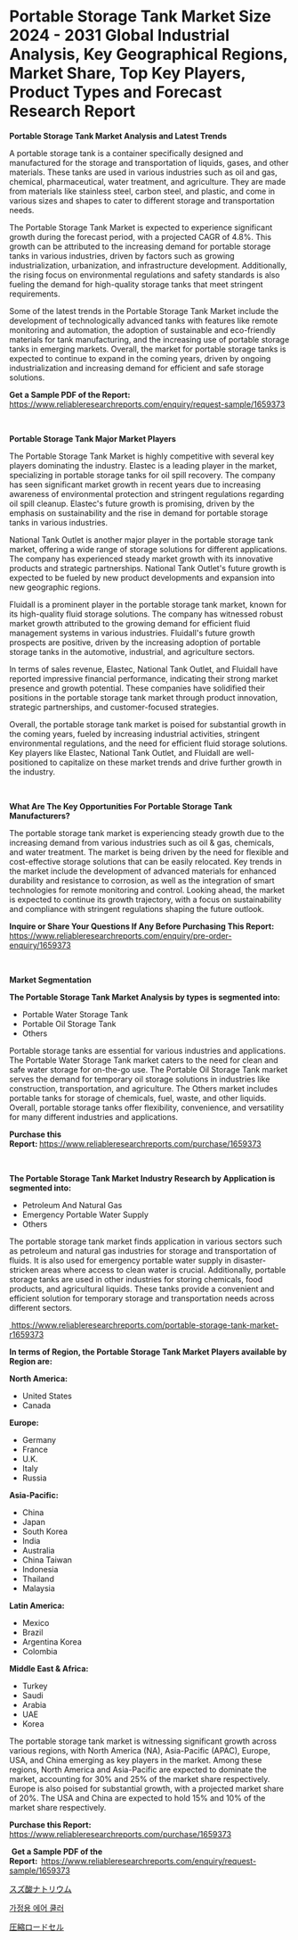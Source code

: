 <p><h1>Portable Storage Tank Market Size 2024 - 2031 Global Industrial Analysis, Key Geographical Regions, Market Share, Top Key Players, Product Types and Forecast Research Report</h1></p><p><strong>Portable Storage Tank Market Analysis and Latest Trends</strong></p>
<p><p>A portable storage tank is a container specifically designed and manufactured for the storage and transportation of liquids, gases, and other materials. These tanks are used in various industries such as oil and gas, chemical, pharmaceutical, water treatment, and agriculture. They are made from materials like stainless steel, carbon steel, and plastic, and come in various sizes and shapes to cater to different storage and transportation needs.</p><p>The Portable Storage Tank Market is expected to experience significant growth during the forecast period, with a projected CAGR of 4.8%. This growth can be attributed to the increasing demand for portable storage tanks in various industries, driven by factors such as growing industrialization, urbanization, and infrastructure development. Additionally, the rising focus on environmental regulations and safety standards is also fueling the demand for high-quality storage tanks that meet stringent requirements.</p><p>Some of the latest trends in the Portable Storage Tank Market include the development of technologically advanced tanks with features like remote monitoring and automation, the adoption of sustainable and eco-friendly materials for tank manufacturing, and the increasing use of portable storage tanks in emerging markets. Overall, the market for portable storage tanks is expected to continue to expand in the coming years, driven by ongoing industrialization and increasing demand for efficient and safe storage solutions.</p></p>
<p><strong>Get a Sample PDF of the Report:&nbsp;</strong> <a href="https://www.reliableresearchreports.com/enquiry/request-sample/1659373">https://www.reliableresearchreports.com/enquiry/request-sample/1659373</a></p>
<p>&nbsp;</p>
<p><strong>Portable Storage Tank Major Market Players</strong></p>
<p><p>The Portable Storage Tank Market is highly competitive with several key players dominating the industry. Elastec is a leading player in the market, specializing in portable storage tanks for oil spill recovery. The company has seen significant market growth in recent years due to increasing awareness of environmental protection and stringent regulations regarding oil spill cleanup. Elastec's future growth is promising, driven by the emphasis on sustainability and the rise in demand for portable storage tanks in various industries.</p><p>National Tank Outlet is another major player in the portable storage tank market, offering a wide range of storage solutions for different applications. The company has experienced steady market growth with its innovative products and strategic partnerships. National Tank Outlet's future growth is expected to be fueled by new product developments and expansion into new geographic regions.</p><p>Fluidall is a prominent player in the portable storage tank market, known for its high-quality fluid storage solutions. The company has witnessed robust market growth attributed to the growing demand for efficient fluid management systems in various industries. Fluidall's future growth prospects are positive, driven by the increasing adoption of portable storage tanks in the automotive, industrial, and agriculture sectors.</p><p>In terms of sales revenue, Elastec, National Tank Outlet, and Fluidall have reported impressive financial performance, indicating their strong market presence and growth potential. These companies have solidified their positions in the portable storage tank market through product innovation, strategic partnerships, and customer-focused strategies.</p><p>Overall, the portable storage tank market is poised for substantial growth in the coming years, fueled by increasing industrial activities, stringent environmental regulations, and the need for efficient fluid storage solutions. Key players like Elastec, National Tank Outlet, and Fluidall are well-positioned to capitalize on these market trends and drive further growth in the industry.</p></p>
<p>&nbsp;</p>
<p><strong>What Are The Key Opportunities For Portable Storage Tank Manufacturers?</strong></p>
<p><p>The portable storage tank market is experiencing steady growth due to the increasing demand from various industries such as oil & gas, chemicals, and water treatment. The market is being driven by the need for flexible and cost-effective storage solutions that can be easily relocated. Key trends in the market include the development of advanced materials for enhanced durability and resistance to corrosion, as well as the integration of smart technologies for remote monitoring and control. Looking ahead, the market is expected to continue its growth trajectory, with a focus on sustainability and compliance with stringent regulations shaping the future outlook.</p></p>
<p><strong>Inquire or Share Your Questions If Any Before Purchasing This Report:</strong> <a href="https://www.reliableresearchreports.com/enquiry/pre-order-enquiry/1659373">https://www.reliableresearchreports.com/enquiry/pre-order-enquiry/1659373</a></p>
<p>&nbsp;</p>
<p><strong>Market Segmentation</strong></p>
<p><strong>The Portable Storage Tank Market Analysis by types is segmented into:</strong></p>
<p><ul><li>Portable Water Storage Tank</li><li>Portable Oil Storage Tank</li><li>Others</li></ul></p>
<p><p>Portable storage tanks are essential for various industries and applications. The Portable Water Storage Tank market caters to the need for clean and safe water storage for on-the-go use. The Portable Oil Storage Tank market serves the demand for temporary oil storage solutions in industries like construction, transportation, and agriculture. The Others market includes portable tanks for storage of chemicals, fuel, waste, and other liquids. Overall, portable storage tanks offer flexibility, convenience, and versatility for many different industries and applications.</p></p>
<p><strong>Purchase this Report:&nbsp;</strong><a href="https://www.reliableresearchreports.com/purchase/1659373">https://www.reliableresearchreports.com/purchase/1659373</a></p>
<p>&nbsp;</p>
<p><strong>The Portable Storage Tank Market Industry Research by Application is segmented into:</strong></p>
<p><ul><li>Petroleum And Natural Gas</li><li>Emergency Portable Water Supply</li><li>Others</li></ul></p>
<p><p>The portable storage tank market finds application in various sectors such as petroleum and natural gas industries for storage and transportation of fluids. It is also used for emergency portable water supply in disaster-stricken areas where access to clean water is crucial. Additionally, portable storage tanks are used in other industries for storing chemicals, food products, and agricultural liquids. These tanks provide a convenient and efficient solution for temporary storage and transportation needs across different sectors.</p></p>
<p><a href="https://www.reliableresearchreports.com/portable-storage-tank-market-r1659373">&nbsp;https://www.reliableresearchreports.com/portable-storage-tank-market-r1659373</a></p>
<p><strong>In terms of Region, the Portable Storage Tank Market Players available by Region are:</strong></p>
<p>
    <p> <strong> North America: </strong>
        <ul>
            <li>United States</li>
            <li>Canada</li>
        </ul>
        </p> 
    <p> <strong> Europe: </strong>
        <ul>
            <li>Germany</li>
            <li>France</li>
            <li>U.K.</li>
            <li>Italy</li>
            <li>Russia</li>
        </ul>
        </p> 
    <p> <strong> Asia-Pacific: </strong>
        <ul>
            <li>China</li>
            <li>Japan</li>
            <li>South Korea</li>
            <li>India</li>
            <li>Australia</li>
            <li>China Taiwan</li>
            <li>Indonesia</li>
            <li>Thailand</li>
            <li>Malaysia</li>
        </ul>
        </p> 
    <p> <strong> Latin America: </strong>
        <ul>
            <li>Mexico</li>
            <li>Brazil</li>
            <li>Argentina Korea</li>
            <li>Colombia</li>
        </ul>
        </p> 
    <p> <strong> Middle East & Africa: </strong>
        <ul>
            <li>Turkey</li>
            <li>Saudi</li>
            <li>Arabia</li>
            <li>UAE</li>
            <li>Korea</li>
        </ul>
    </p>
    </p>
<p><p>The portable storage tank market is witnessing significant growth across various regions, with North America (NA), Asia-Pacific (APAC), Europe, USA, and China emerging as key players in the market. Among these regions, North America and Asia-Pacific are expected to dominate the market, accounting for 30% and 25% of the market share respectively. Europe is also poised for substantial growth, with a projected market share of 20%. The USA and China are expected to hold 15% and 10% of the market share respectively.</p></p>
<p><strong>Purchase this Report: </strong><a href="https://www.reliableresearchreports.com/purchase/1659373">https://www.reliableresearchreports.com/purchase/1659373</a></p>
<p>&nbsp;<strong>Get a Sample PDF of the Report:&nbsp;&nbsp;</strong><a href="https://www.reliableresearchreports.com/enquiry/request-sample/1659373">https://www.reliableresearchreports.com/enquiry/request-sample/1659373</a></p>
<p><strong></strong></p>
<p><p><a href="https://medium.com/@thomasbaker655/%E4%BA%9C%E9%89%9B%E3%82%B9%E3%83%86%E3%82%A2%E3%83%AA%E3%83%B3%E9%85%B8%E3%83%8A%E3%83%88%E3%83%AA%E3%82%A6%E3%83%A0%E5%B8%82%E5%A0%B4%E5%B1%95%E6%9C%9B-%E6%A5%AD%E7%95%8C%E6%A6%82%E8%A6%81%E3%81%8A%E3%82%88%E3%81%B3%E4%BA%88%E6%B8%AC-2024%E5%B9%B4-2031%E5%B9%B4-11a420ec2144">スズ酸ナトリウム</a></p><p><a href="https://medium.com/@jonatanjast1928/%EA%B0%80%EC%A0%95%EC%9A%A9-%EC%97%90%EC%96%B4%EC%BF%A8%EB%9F%AC-%EC%8B%9C%EC%9E%A5-%EB%B6%84%EC%84%9D-%EB%B0%8F-%EA%B7%9C%EB%AA%A8-%EC%98%88%EC%B8%A1%EC%9D%80-2024%EB%85%84%EB%B6%80%ED%84%B0-2031%EB%85%84%EA%B9%8C%EC%A7%80%EC%9D%98-%EA%B8%B0%EA%B0%84%EC%9D%84-%EB%8C%80%EC%83%81%EC%9C%BC%EB%A1%9C%ED%95%A9%EB%8B%88%EB%8B%A4-e430f72848de">가정용 에어 쿨러</a></p><p><a href="https://medium.com/@queenlitle19361/%E5%9C%A7%E7%B8%AE%E3%83%AD%E3%83%BC%E3%83%89%E3%82%BB%E3%83%AB%E5%B8%82%E5%A0%B4%E3%81%AF-%E5%B8%82%E5%A0%B4%E3%82%B7%E3%82%A7%E3%82%A2-%E5%B8%82%E5%A0%B4%E5%8B%95%E5%90%91-%E5%B8%82%E5%A0%B4%E6%88%90%E9%95%B7%E3%81%AB%E9%96%A2%E3%81%99%E3%82%8B%E6%83%85%E5%A0%B1%E3%82%92%E6%8F%90%E4%BE%9B%E3%81%97%E3%81%A6%E3%81%84%E3%81%BE%E3%81%99-7e3cee65b347">圧縮ロードセル</a></p></p>